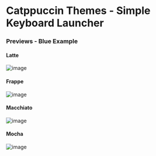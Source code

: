 # Catppuccin Themes - Simple Keyboard Launcher
### Previews - Blue Example
#### Latte
![image](https://github.com/lighttigerXIV/simple-kl-catppuccin-themes/assets/35658492/22bf6fe6-68a1-4ef4-966e-b392ac6bbaca)
#### Frappe
![image](https://github.com/lighttigerXIV/simple-kl-catppuccin-themes/assets/35658492/550e29c4-6b0e-4f0e-a10e-a48542e0c87b)
#### Macchiato
![image](https://github.com/lighttigerXIV/simple-kl-catppuccin-themes/assets/35658492/38431a4d-bf9d-418f-8e41-6d101e16f823)
#### Mocha
![image](https://github.com/lighttigerXIV/simple-kl-catppuccin-themes/assets/35658492/5a059328-ed9d-4978-aa26-355e4d07ee64)
